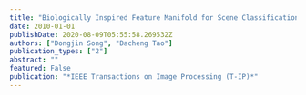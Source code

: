 ```yaml
---
title: "Biologically Inspired Feature Manifold for Scene Classification"
date: 2010-01-01
publishDate: 2020-08-09T05:55:58.269532Z
authors: ["Dongjin Song", "Dacheng Tao"]
publication_types: ["2"]
abstract: ""
featured: False
publication: "*IEEE Transactions on Image Processing (T-IP)*"
---
```

